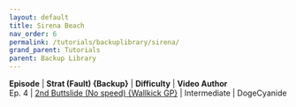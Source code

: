 ```yaml
---
layout: default
title: Sirena Beach
nav_order: 6
permalink: /tutorials/backuplibrary/sirena/
grand_parent: Tutorials
parent: Backup Library
---
```

**Episode** | **Strat (Fault) {Backup}** | **Difficulty** | **Video Author**  
Ep. 4 | [2nd Buttslide (No speed) {Wallkick GP}](https://youtu.be/dNhQ7j0eKew) | Intermediate | DogeCyanide  
